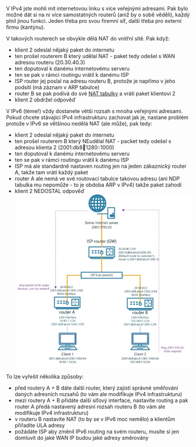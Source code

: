 V IPv4 jste mohli mít internetovou linku s více veřejnými adresami. Pak bylo možné dát si na ni více samostatných routerů (aniž by o sobě věděli), každý plnil jinou funkci. Jeden třeba pro svou firemní síť, další třeba pro externí firmu (kantýnu).  
  
V takových routerech se obvykle dělá NAT do vnitřní sítě. Pak když:
- klient 2 odeslal nějaký paket do internetu  
- ten prošel routerem B který udělal NAT - paket tedy odešel s WAN adresou routeru (20.30.40.3)  
- ten doputoval k danému internetovému serveru
- ten se pak v rámci routingu vrátil k danému ISP
- ISP router jej poslal na adresu routeru B, protože je napřímo v jeho podsíti (má záznam v ARP tabulce)  
- router B se pak podívá do své [NAT tabulky](https://www.firewall.cx/networking/network-address-translation/nat-table.html) a vrátí paket klientovi 2
- klient 2 obdržel odpověď

V IPv6 (témeř) vždy dostanete větší rozsah s mnoha veřejnými adresami. Pokud chcete stávající IPv4 infrastrukturu zachovat jak je, nastane problém protože v IPv6 se většinou nedělá NAT (ale může), pak tedy:  
- klient 2 odeslal nějaký paket do internetu  
- ten prošel routerem B který NEudělal NAT - packet tedy odešel s adresou klienta 2 (2001:db8:abcd:1280::1000)  
- ten doputoval k danému internetovému serveru  
- ten se pak v rámci routingu vrátil k danému ISP  
- ISP má ale standardně nastaven routing jen na jeden zákaznický router A, takže tam vrátí každý paket  
- router A ale nemá ve své routovací tabulce takovou adresu (ani NDP tabulka mu nepomůže - to je obdoba ARP v IPv4) takže paket zahodí  
- klient 2 NEDOSTAL odpověď  
![ping selže](/IPv6/Obrazky/TwoIndependentRouters.jpg)
  
To lze vyřešit několika způsoby:  
- před routery A + B dáte další router, který zajistí správné směřování daných adresních rozsahů (to vám ale modifikuje IPv4 infrastrukturu)
- mezi routery A + B přidáte další síťový interface, nastavíte routing a pak router A předá nastavený adresní rozsah routeru B (to vám ale modifikuje IPv4 infrastrukturu)
- v routeru B nastavíte NAT (to by se v IPv6 moc nemělo) a klientům přiřadíte ULA adresy  
- požádáte ISP aby změnil IPv6 routing na svém routeru, musíte si jen domluvit do jaké WAN IP budou jaké adresy směrovány  


